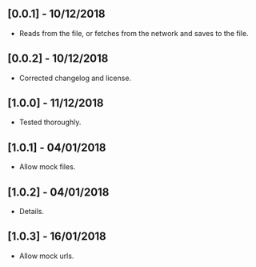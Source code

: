 ## [0.0.1] - 10/12/2018

* Reads from the file, or fetches from the network and saves to the file.

## [0.0.2] - 10/12/2018

* Corrected changelog and license.

## [1.0.0] - 11/12/2018

* Tested thoroughly.

## [1.0.1] - 04/01/2018

* Allow mock files.

## [1.0.2] - 04/01/2018

* Details.

## [1.0.3] - 16/01/2018

* Allow mock urls.
